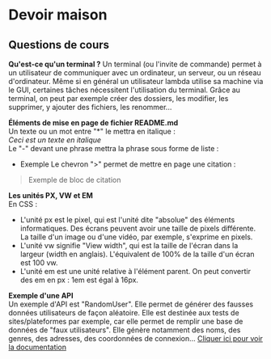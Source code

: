 # Devoir maison
## Questions de cours

**Qu'est-ce qu'un terminal ?**
Un terminal (ou l'invite de commande) permet à un utilisateur de communiquer avec un ordinateur, un serveur, ou un réseau d'ordinateur. Même si en général un utilisateur lambda utilise sa machine via le GUI, certaines tâches nécessitent l'utilisation du terminal.
Grâce au terminal, on peut par exemple créer des dossiers, les modifier, les supprimer, y ajouter des fichiers, les renommer...

**Éléments de mise en page de fichier README.md**  
Un texte ou un mot entre "*" le mettra en italique :  
*Ceci est un texte en italique*  
Le "-" devant une phrase mettra la phrase sous forme de liste :  
- Exemple
Le chevron ">" permet de mettre en page une citation :  
>Exemple de
>bloc de citation

**Les unités PX, VW et EM**  
En CSS :  
- L'unité px est le pixel, qui est l'unité dite "absolue" des éléments informatiques. Des écrans peuvent avoir une taille de pixels différente. La taille d'un image ou d'une vidéo, par exemple, s'exprime en pixels.
- L'unité vw signifie "View width", qui est la taille de l'écran dans la largeur (width en anglais). L'équivalent de 100% de la taille d'un écran est 100 vw.
- L'unité em est une unité relative à l'élément parent. On peut convertir des em en px : 1em est égal à 16px.

**Exemple d'une API**  
Un exemple d'API est "RandomUser". Elle permet de générer des fausses données utilisateurs de façon aléatoire. Elle est destinée aux tests de sites/plateformes par exemple, car elle permet de remplir une base de données de "faux utilisateurs". Elle génère notamment des noms, des genres, des adresses, des coordonnées de connexion... 
[Cliquer ici pour voir la documentation](https://randomuser.me/documentation)


